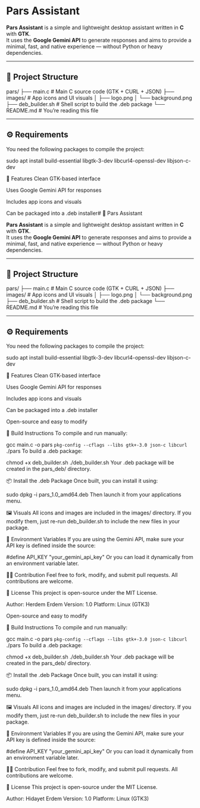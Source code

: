 # Pars Assistant

**Pars Assistant** is a simple and lightweight desktop assistant written in **C** with **GTK**.  
It uses the **Google Gemini API** to generate responses and aims to provide a minimal, fast, and native experience — without Python or heavy dependencies.

---

## 📂 Project Structure

pars/
├── main.c # Main C source code (GTK + CURL + JSON)
├── images/ # App icons and UI visuals
│ ├── logo.png
│ └── background.png
├── deb_builder.sh # Shell script to build the .deb package
└── README.md # You’re reading this file


---

## ⚙️ Requirements

You need the following packages to compile the project:

sudo apt install build-essential libgtk-3-dev libcurl4-openssl-dev libjson-c-dev

🧠 Features
Clean GTK-based interface

Uses Google Gemini API for responses

Includes app icons and visuals

Can be packaged into a .deb installer# 🐍 Pars Assistant

**Pars Assistant** is a simple and lightweight desktop assistant written in **C** with **GTK**.  
It uses the **Google Gemini API** to generate responses and aims to provide a minimal, fast, and native experience — without Python or heavy dependencies.

---

## 📂 Project Structure

pars/
├── main.c # Main C source code (GTK + CURL + JSON)
├── images/ # App icons and UI visuals
│ ├── logo.png
│ └── background.png
├── deb_builder.sh # Shell script to build the .deb package
└── README.md # You’re reading this file


---

## ⚙️ Requirements

You need the following packages to compile the project:


sudo apt install build-essential libgtk-3-dev libcurl4-openssl-dev libjson-c-dev

🧠 Features
Clean GTK-based interface

Uses Google Gemini API for responses

Includes app icons and visuals

Can be packaged into a .deb installer

Open-source and easy to modify

🚀 Build Instructions
To compile and run manually:

gcc main.c -o pars `pkg-config --cflags --libs gtk+-3.0 json-c libcurl`
./pars
To build a .deb package:

chmod +x deb_builder.sh
./deb_builder.sh
Your .deb package will be created in the pars_deb/ directory.

📦 Install the .deb Package
Once built, you can install it using:

sudo dpkg -i pars_1.0_amd64.deb
Then launch it from your applications menu.

🖼️ Visuals
All icons and images are included in the images/ directory.
If you modify them, just re-run deb_builder.sh to include the new files in your package.

🧰 Environment Variables
If you are using the Gemini API, make sure your API key is defined inside the source:

#define API_KEY "your_gemini_api_key"
Or you can load it dynamically from an environment variable later.

🧑‍💻 Contribution
Feel free to fork, modify, and submit pull requests.
All contributions are welcome.

📜 License
This project is open-source under the MIT License.

Author: Herdem Erdem
Version: 1.0
Platform: Linux (GTK3)

Open-source and easy to modify

🚀 Build Instructions
To compile and run manually:

gcc main.c -o pars `pkg-config --cflags --libs gtk+-3.0 json-c libcurl`
./pars
To build a .deb package:

chmod +x deb_builder.sh
./deb_builder.sh
Your .deb package will be created in the pars_deb/ directory.

📦 Install the .deb Package
Once built, you can install it using:

sudo dpkg -i pars_1.0_amd64.deb
Then launch it from your applications menu.

🖼️ Visuals
All icons and images are included in the images/ directory.
If you modify them, just re-run deb_builder.sh to include the new files in your package.

🧰 Environment Variables
If you are using the Gemini API, make sure your API key is defined inside the source:

#define API_KEY "your_gemini_api_key"
Or you can load it dynamically from an environment variable later.

🧑‍💻 Contribution
Feel free to fork, modify, and submit pull requests.
All contributions are welcome.

📜 License
This project is open-source under the MIT License.

Author: Hidayet Erdem
Version: 1.0
Platform: Linux (GTK3)
